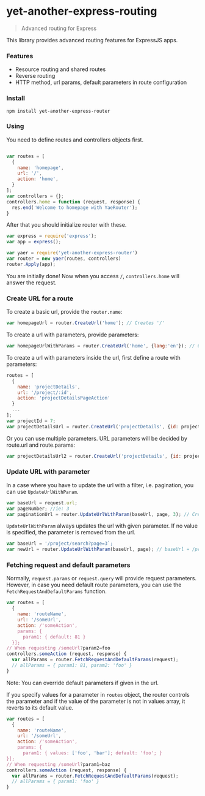 yet-another-express-routing
===========================
> Advanced routing for Express

This library provides advanced routing features for ExpressJS apps.

### Features
* Resource routing and shared routes
* Reverse routing
* HTTP method, url params, default parameters in route configuration

### Install
```SH
npm install yet-another-express-router
```

### Using

You need to define routes and controllers objects first.
```js

var routes = [
  {
    name: 'homepage',
    url: '/',
    action: 'home',
  }
];
var controllers = {};
controllers.home = function (request, response) {
  res.end('Welcome to homepage with YaeRouter');
}
```

After that you should initialize router with these.
```js
var express = require('express');
var app = express();

var yaer = require('yet-another-express-router')
var router = new yaer(routes, controllers)
router.Apply(app);
```

You are initially done! Now when you access `/`,  `controllers.home` will answer the request.

### Create URL for a route
To create a basic url, provide the `router.name`:
```js
var homepageUrl = router.CreateUrl('home'); // Creates '/'
```

To create a url with parameters, provide parameters:
```js
var homepageUrlWithParams = router.CreateUrl('home', {lang:'en'}); // Creates '/?lang=en'
```

To create a url with parameters inside the url, first define a route with parameters:
```js
routes = [
  {
    name: 'projectDetails',
    url: '/project/:id',
    action: 'projectDetailsPageAction'
  }
  ...
];
var projectId = 7;
var projectDetailsUrl = router.CreateUrl('projectDetails', {id: projectId}); // Creates `/project/7`
```

Or you can use multiple parameters. URL parameters will be decided by route.url and route.params:
```js
var projectDetailsUrl2 = router.CreateUrl('projectDetails', {id: projectId, lang: 'en'} // Creates `/project/7?lang=en
```

### Update URL with parameter
In a case where you have to update the url with a filter, i.e. pagination, you can use `UpdateUrlWithParam`.
```js
var baseUrl = request.url;
var pageNumber; //ie: 3
var paginationUrl = router.UpdateUrlWithParam(baseUrl, page, 3); // Creates /..(current url)..?page=3
```

`UpdateUrlWithParam` always updates the url with given parameter. If no value is specified, the parameter is removed from the url.
```js
var baseUrl = '/project/search?page=3`;
var newUrl = router.UpdateUrlWithParam(baseUrl, page); // baseUrl = /project/search
```

### Fetching request and default parameters

Normally, `request.params` or `request.query` will provide request parameters. However, in case you need default route parameters, you can use the `FetchRequestAndDefaultParams` function.
```js
var routes = [
  {
    name: 'routeName',
    url: '/someUrl',
    action: /'someAction',
    params: {
      param1: { default: 81 }
  }];
// When requesting /someUrl?param2=foo
controllers.someAction (request, response) {
  var allParams = router.FetchRequestAndDefaultParams(request);
  // allParams = { param1: 81, param2: 'foo' }
}
```
Note: You can override default parameters if given in the url.

If you specify values for a parameter in `routes` object, the router controls the parameter and if the value of the parameter is not in values array, it reverts to its default value.

```js
var routes = [
  {
    name: 'routeName',
    url: '/someUrl',
    action: /'someAction',
    params: {
      param1: { values: ['foo', 'bar']; default: 'foo'; }
}];
// When requesting /someUrl?param1=baz
controllers.someAction (request, response) {
  var allParams = router.FetchRequestAndDefaultParams(request);
  // allParams = { param1: 'foo' }
}
